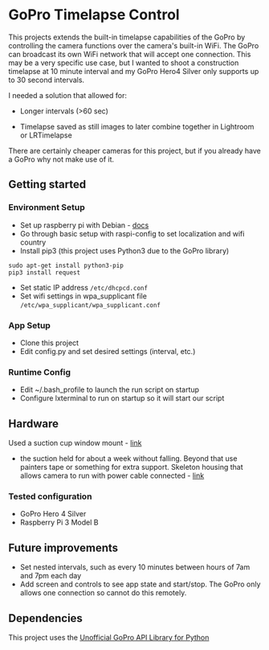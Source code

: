 # GoPro Timelapse Control

This projects extends the built-in timelapse capabilities of the GoPro by controlling the camera functions over the camera's built-in WiFi.  The GoPro can broadcast its own WiFi network that will accept one connection.  This may be a very specific use case, but I wanted to shoot a construction timelapse at 10 minute interval and my GoPro Hero4 Silver only supports up to 30 second intervals. 

I needed a solution that allowed for:

* Longer intervals (>60 sec)

* Timelapse saved as still images to later combine together in Lightroom or LRTimelapse 

There are certainly cheaper cameras for this project, but if you already have a GoPro why not make use of it.
 
## Getting started

### Environment Setup
 
* Set up raspberry pi with Debian - [docs](https://www.raspberrypi.org/documentation/installation/installing-images/) 
* Go through basic setup with raspi-config to set localization and wifi country
* Install pip3 (this project uses Python3 due to the GoPro library)
```
sudo apt-get install python3-pip
pip3 install request
```
* Set static IP address 
``` /etc/dhcpcd.conf ```
* Set wifi settings in wpa_supplicant file
``` /etc/wpa_supplicant/wpa_supplicant.conf ```

### App Setup

* Clone this project 
* Edit config.py and set desired settings (interval, etc.)

### Runtime Config

* Edit ~/.bash_profile to launch the run script on startup
* Configure lxterminal to run on startup so it will start our script

## Hardware
Used a suction cup window mount - [link](https://www.amazon.com/gp/product/B01EF3Q8SU/ref=ppx_od_dt_b_asin_title_s00?ie=UTF8&psc=1)

* the suction held for about a week without falling.  Beyond that use painters tape or something for extra support.
Skeleton housing that allows camera to run with power cable connected - [link](https://www.amazon.com/gp/product/B00GLJBYRC/ref=ppx_od_dt_b_asin_title_s01?ie=UTF8&psc=1)

### Tested configuration
* GoPro Hero 4 Silver
* Raspberry Pi 3 Model B

## Future improvements
 
* Set nested intervals, such as every 10 minutes between hours of 7am and 7pm each day
* Add screen and controls to see app state and start/stop.  The GoPro only allows one connection so cannot do this remotely.
 
## Dependencies
 
This project uses the [Unofficial GoPro API Library for Python](https://github.com/KonradIT/gopro-py-api)
 

 
 